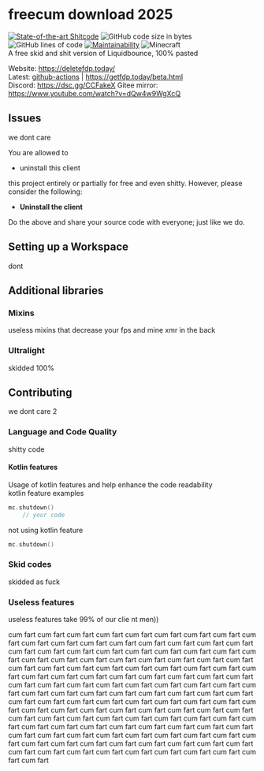 # freecum download 2025
[![State-of-the-art Shitcode](https://img.shields.io/static/v1?label=State-of-the-art&message=Shitcode&color=7B5804)](https://github.com/trekhleb/state-of-the-art-shitcode)
![GitHub code size in bytes](https://img.shields.io/github/languages/code-size/UnlegitMC/FDPClient)
![GitHub lines of code](https://tokei.rs/b1/github/UnlegitMC/FDPClient)
[![Maintainability](https://api.codeclimate.com/v1/badges/a41ae7bde63c143e426a/maintainability)](https://codeclimate.com/github/UnlegitMC/FDPClient/maintainability)
![Minecraft](https://img.shields.io/badge/game-Minecraft-brightgreen)  
A free skid and shit version of Liquidbounce, 100% pasted

Website: https://deletefdp.today/  
Latest: [github-actions](https://github.com/UnlegitMC/FDPClient/actions/workflows/build.yml?query=event%3Apush) | https://getfdp.today/beta.html  
Discord: https://dsc.gg/CCFakeX
Gitee mirror: https://www.youtube.com/watch?v=dQw4w9WgXcQ

## Issues
we dont care


You are allowed to
- uninstall this client

this project entirely or partially for free and even shitty. However, please consider the following:

- **Uninstall the client**

Do the above and share your source code with everyone; just like we do.

## Setting up a Workspace
dont

## Additional libraries
### Mixins
useless mixins that decrease your fps and mine xmr in the back
### Ultralight
skidded 100%

## Contributing
we dont care 2

### Language and Code Quality
shitty code

#### Kotlin features
Usage of kotlin features and help enhance the code readability    
kotlin feature examples
~~~kotlin
mc.shutdown() 
    // your code
~~~
not using kotlin feature
~~~kotlin
mc.shutdown()
~~~

### Skid codes
skidded as fuck

### Useless features
useless features take 99% of our clie nt men))

cum fart cum fart cum fart cum fart cum fart cum fart cum fart cum fart cum fart cum fart cum fart cum fart cum fart cum fart cum fart cum fart cum fart cum fart cum fart cum fart cum fart cum fart cum fart cum fart cum fart cum fart cum fart cum fart cum fart cum fart cum fart cum fart cum fart cum fart cum fart cum fart cum fart cum fart cum fart cum fart cum fart cum fart cum fart cum fart cum fart cum fart cum fart cum fart cum fart cum fart cum fart cum fart cum fart cum fart cum fart cum fart cum fart cum fart cum fart cum fart cum fart cum fart cum fart cum fart cum fart cum fart cum fart cum fart cum fart cum fart cum fart cum fart cum fart cum fart cum fart cum fart cum fart cum fart cum fart cum fart cum fart cum fart cum fart cum fart cum fart cum fart cum fart cum fart cum fart cum fart cum fart cum fart cum fart cum fart cum fart cum fart cum fart cum fart cum fart cum fart cum fart cum fart cum fart cum fart cum fart cum fart cum fart cum fart cum fart cum fart cum fart cum fart cum fart cum fart cum fart cum fart cum fart cum fart cum fart cum fart cum fart cum fart cum fart cum fart cum fart cum fart cum fart cum fart 
cum fart 
